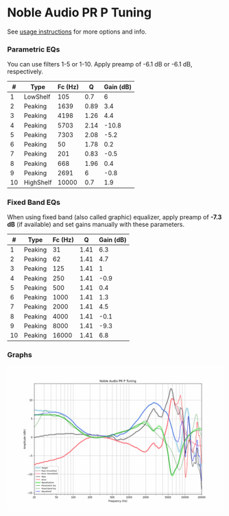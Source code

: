 # Noble Audio PR P Tuning
See [usage instructions](https://github.com/jaakkopasanen/AutoEq#usage) for more options and info.

### Parametric EQs
You can use filters 1-5 or 1-10. Apply preamp of -6.1 dB or -6.1 dB, respectively.

|   # | Type      |   Fc (Hz) |    Q |   Gain (dB) |
|-----|-----------|-----------|------|-------------|
|   1 | LowShelf  |       105 | 0.7  |         6   |
|   2 | Peaking   |      1639 | 0.89 |         3.4 |
|   3 | Peaking   |      4198 | 1.26 |         4.4 |
|   4 | Peaking   |      5703 | 2.14 |       -10.8 |
|   5 | Peaking   |      7303 | 2.08 |        -5.2 |
|   6 | Peaking   |        50 | 1.78 |         0.2 |
|   7 | Peaking   |       201 | 0.83 |        -0.5 |
|   8 | Peaking   |       668 | 1.96 |         0.4 |
|   9 | Peaking   |      2691 | 6    |        -0.8 |
|  10 | HighShelf |     10000 | 0.7  |         1.9 |

### Fixed Band EQs
When using fixed band (also called graphic) equalizer, apply preamp of **-7.3 dB** (if available) and set gains manually with these parameters.

|   # | Type    |   Fc (Hz) |    Q |   Gain (dB) |
|-----|---------|-----------|------|-------------|
|   1 | Peaking |        31 | 1.41 |         6.3 |
|   2 | Peaking |        62 | 1.41 |         4.7 |
|   3 | Peaking |       125 | 1.41 |         1   |
|   4 | Peaking |       250 | 1.41 |        -0.9 |
|   5 | Peaking |       500 | 1.41 |         0.4 |
|   6 | Peaking |      1000 | 1.41 |         1.3 |
|   7 | Peaking |      2000 | 1.41 |         4.5 |
|   8 | Peaking |      4000 | 1.41 |        -0.1 |
|   9 | Peaking |      8000 | 1.41 |        -9.3 |
|  10 | Peaking |     16000 | 1.41 |         6.8 |

### Graphs
![](./Noble%20Audio%20PR%20P%20Tuning.png)
